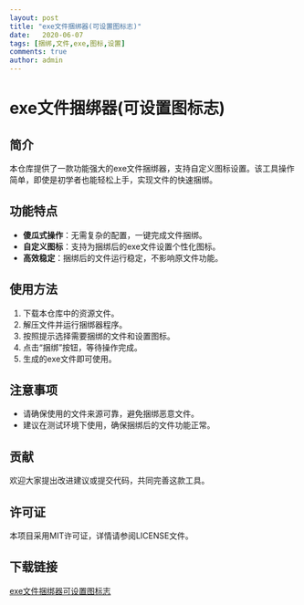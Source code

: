 ```yaml
---
layout: post
title: "exe文件捆绑器(可设置图标志)"
date:   2020-06-07
tags: [捆绑,文件,exe,图标,设置]
comments: true
author: admin
---
```

# exe文件捆绑器(可设置图标志)

## 简介
本仓库提供了一款功能强大的exe文件捆绑器，支持自定义图标设置。该工具操作简单，即使是初学者也能轻松上手，实现文件的快速捆绑。

## 功能特点
- **傻瓜式操作**：无需复杂的配置，一键完成文件捆绑。
- **自定义图标**：支持为捆绑后的exe文件设置个性化图标。
- **高效稳定**：捆绑后的文件运行稳定，不影响原文件功能。

## 使用方法
1. 下载本仓库中的资源文件。
2. 解压文件并运行捆绑器程序。
3. 按照提示选择需要捆绑的文件和设置图标。
4. 点击“捆绑”按钮，等待操作完成。
5. 生成的exe文件即可使用。

## 注意事项
- 请确保使用的文件来源可靠，避免捆绑恶意文件。
- 建议在测试环境下使用，确保捆绑后的文件功能正常。

## 贡献
欢迎大家提出改进建议或提交代码，共同完善这款工具。

## 许可证
本项目采用MIT许可证，详情请参阅LICENSE文件。

## 下载链接

[exe文件捆绑器可设置图标志](https://pan.quark.cn/s/97c96242f77b)